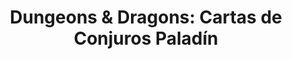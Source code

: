 ---
collection: rolLudoteca
title: 'Dungeons & Dragons: Cartas de Conjuros Paladín'
image: eewcdd86.png
editorial: 'Edge Entertainment'
editorial_ref: 'EEWCDD86'
isbn: '8435407618831'
type: 'Herramienta'
web: http://www.edgeent.com/juegos/articulo/dungeons_dragons/paladin
format: 'Cartas'
system: 'Dungeons & Dragons'
created_at: '2021-01-07T18:36:31+00:00'
---